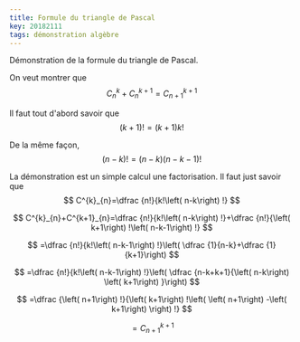 ```yaml
---
title: Formule du triangle de Pascal
key: 20182111
tags: démonstration algèbre
---
```


Démonstration de la formule du triangle de Pascal.  
<!--more-->

On veut montrer que
$$ C^{k}_{n}+C^{k+1}_{n}=C^{k+1}_{n+1} $$

Il faut tout d'abord savoir que
$$ \left( k+1\right) !=\left( k+1\right) k! $$

De la même façon, 
$$ \left( n-k\right) !=\left( n-k\right) \left( n-k-1\right) ! $$

La démonstration est un simple calcul une factorisation. Il faut just savoir que
$$ C^{k}_{n}=\dfrac {n!}{k!\left( n-k\right) !} $$

$$ C^{k}_{n}+C^{k+1}_{n}=\dfrac {n!}{k!\left( n-k\right) !}+\dfrac {n!}{\left( k+1\right) !\left( n-k-1\right) !} $$

$$ =\dfrac {n!}{k!\left( n-k-1\right) !}\left( \dfrac {1}{n-k}+\dfrac {1}{k+1}\right) $$

$$ =\dfrac {n!}{k!\left( n-k-1\right) !}\left( \dfrac {n-k+k+1}{\left( n-k\right) \left( k+1\right) }\right) $$

$$ =\dfrac {\left( n+1\right) !}{\left( k+1\right) !\left( \left( n+1\right) -\left( k+1\right) \right) !} $$

$$ =C^{k+1}_{n+1} $$